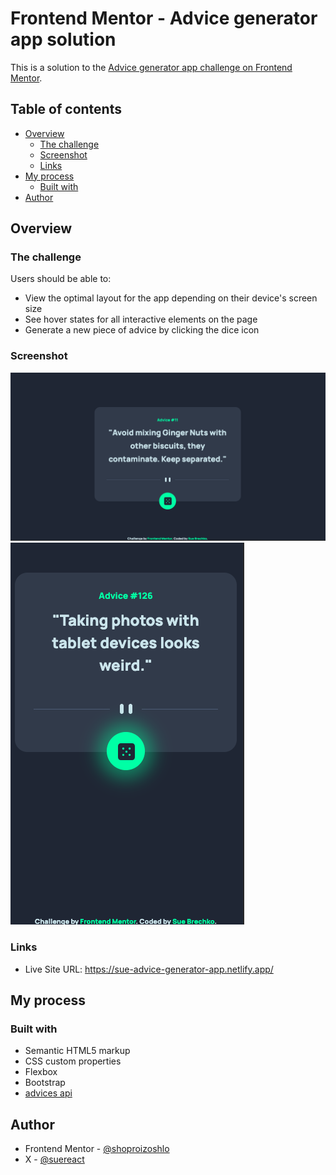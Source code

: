 # Frontend Mentor - Advice generator app solution

This is a solution to the [Advice generator app challenge on Frontend Mentor](https://www.frontendmentor.io/challenges/advice-generator-app-QdUG-13db). 

## Table of contents

- [Overview](#overview)
  - [The challenge](#the-challenge)
  - [Screenshot](#screenshot)
  - [Links](#links)
- [My process](#my-process)
  - [Built with](#built-with)
- [Author](#author)

## Overview

### The challenge

Users should be able to:

- View the optimal layout for the app depending on their device's screen size
- See hover states for all interactive elements on the page
- Generate a new piece of advice by clicking the dice icon

### Screenshot

![](./screenshot-desktop.png)
![](./screenshot-mobile.png)

### Links

- Live Site URL: https://sue-advice-generator-app.netlify.app/

## My process

### Built with

- Semantic HTML5 markup
- CSS custom properties
- Flexbox
- Bootstrap
- [advices api](https://api.adviceslip.com/)

## Author

- Frontend Mentor - [@shoproizoshlo](https://www.frontendmentor.io/profile/shoproizoshlo)
- X - [@suereact](https://www.x.com/suereact)
